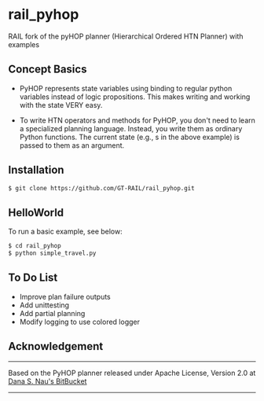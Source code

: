 # rail_pyhop

RAIL fork of the pyHOP planner (Hierarchical Ordered HTN Planner) with examples


## Concept Basics

- PyHOP represents state variables using binding to regular python variables instead of logic propositions. This makes
writing and working with the state VERY easy. 

- To write HTN operators and methods for PyHOP, you don't need to learn a specialized planning language. Instead, 
you write them as ordinary Python functions. The current state (e.g., s in the above example) is passed to them as an
 argument.


## Installation

```bash
$ git clone https://github.com/GT-RAIL/rail_pyhop.git
```


## HelloWorld

To run a basic example, see below:

```bash
$ cd rail_pyhop
$ python simple_travel.py
```


## To Do List
- Improve plan failure outputs
- Add unittesting
- Add partial planning
- Modify logging to use colored logger


## Acknowledgement
----

Based on the PyHOP planner released under Apache License, Version 2.0 at 
[Dana S. Nau's BitBucket](https://bitbucket.org/dananau/pyhop/)

----
